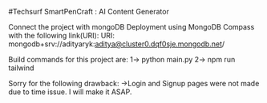 #Techsurf
SmartPenCraft : AI Content Generator


Connect the project with mongoDB Deployment using MongoDB Compass with the following link(URI):
URI: mongodb+srv://adityaryk:aditya@cluster0.dqf0sje.mongodb.net/


Build commands for this project are:
1-> python main.py
2-> npm run tailwind


Sorry for the following drawback:
->Login and Signup pages were not made due to time issue. I will make it ASAP.
